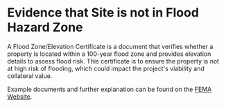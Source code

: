 # Evidence that Site is not in Flood Hazard Zone

A Flood Zone/Elevation Certificate is a document that verifies whether a property is located within a 100-year flood zone and provides elevation details to assess flood risk. This certificate is to ensure the property is not at high risk of flooding, which could impact the project's viability and collateral value.

Example documents and further explanation can be found on the [FEMA Website](https://agents.floodsmart.gov/write-policy/elevation-certificates).
